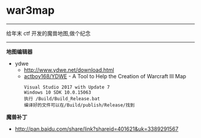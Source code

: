 # war3map

---

给年末 ctf 开发的魔兽地图,做个纪念

---

**地图编辑器**
- ydwe
    - http://www.ydwe.net/download.html
    - [actboy168/YDWE](https://github.com/actboy168/YDWE) - A Tool to Help the Creation of Warcraft III Map
        ```
        Visual Studio 2017 with Update 7
        Windows 10 SDK 10.0.15063
        执行 /Build/Build_Release.bat
        编译好的文件可以在/Build/publish/Release/找到
        ```

**魔兽补丁**
- http://pan.baidu.com/share/link?shareid=401621&uk=3389291567

